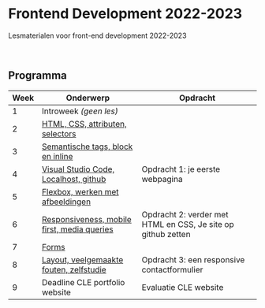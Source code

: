 # Frontend Development 2022-2023

Lesmaterialen voor front-end development 2022-2023

<br>

## Programma

| Week | Onderwerp | Opdracht | 
|------|---------|----------|
| 1 | Introweek *(geen les)* | | 
| 2 | [HTML, CSS, attributen, selectors](./week2.md) | | 
| 3 | [Semantische tags, block en inline](./week3.md) |  | 
| 4 | [Visual Studio Code, Localhost, github](./week4.md) | Opdracht 1: je eerste webpagina | 
| 5 | [Flexbox, werken met afbeeldingen](./week5.md) |  | 
| 6 | [Responsiveness, mobile first, media queries](./week6.md) | Opdracht 2: verder met HTML en CSS, Je site op github zetten | 
| 7 | [Forms](./week7.md) |  | 
| 8 | [Layout, veelgemaakte fouten, zelfstudie ](./week8.md) | Opdracht 3: een responsive contactformulier | 
| 9 | Deadline CLE portfolio website | Evaluatie CLE website | 